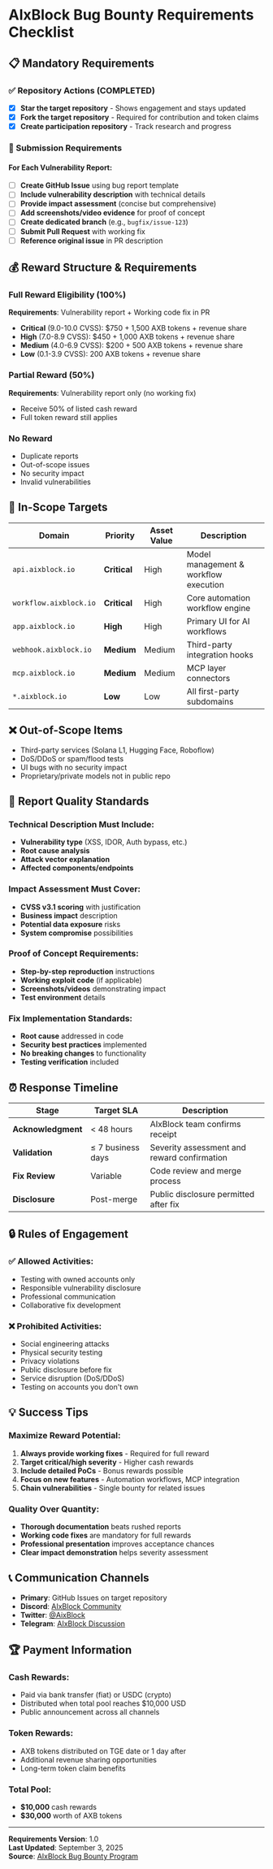 # AIxBlock Bug Bounty Requirements Checklist

## 📋 Mandatory Requirements

### ✅ Repository Actions (COMPLETED)
- [x] **Star the target repository** - Shows engagement and stays updated
- [x] **Fork the target repository** - Required for contribution and token claims
- [x] **Create participation repository** - Track research and progress

### 🎯 Submission Requirements

#### For Each Vulnerability Report:
- [ ] **Create GitHub Issue** using bug report template
- [ ] **Include vulnerability description** with technical details
- [ ] **Provide impact assessment** (concise but comprehensive)
- [ ] **Add screenshots/video evidence** for proof of concept
- [ ] **Create dedicated branch** (e.g., `bugfix/issue-123`)
- [ ] **Submit Pull Request** with working fix
- [ ] **Reference original issue** in PR description

## 💰 Reward Structure & Requirements

### Full Reward Eligibility (100%)
**Requirements**: Vulnerability report + Working code fix in PR
- **Critical** (9.0-10.0 CVSS): $750 + 1,500 AXB tokens + revenue share
- **High** (7.0-8.9 CVSS): $450 + 1,000 AXB tokens + revenue share  
- **Medium** (4.0-6.9 CVSS): $200 + 500 AXB tokens + revenue share
- **Low** (0.1-3.9 CVSS): 200 AXB tokens + revenue share

### Partial Reward (50%)
**Requirements**: Vulnerability report only (no working fix)
- Receive 50% of listed cash reward
- Full token reward still applies

### No Reward
- Duplicate reports
- Out-of-scope issues
- No security impact
- Invalid vulnerabilities

## 🎯 In-Scope Targets

| Domain | Priority | Asset Value | Description |
|--------|----------|-------------|-------------|
| `api.aixblock.io` | **Critical** | High | Model management & workflow execution |
| `workflow.aixblock.io` | **Critical** | High | Core automation workflow engine |
| `app.aixblock.io` | **High** | High | Primary UI for AI workflows |
| `webhook.aixblock.io` | **Medium** | Medium | Third-party integration hooks |
| `mcp.aixblock.io` | **Medium** | Medium | MCP layer connectors |
| `*.aixblock.io` | **Low** | Low | All first-party subdomains |

## ❌ Out-of-Scope Items

- Third-party services (Solana L1, Hugging Face, Roboflow)
- DoS/DDoS or spam/flood tests
- UI bugs with no security impact
- Proprietary/private models not in public repo

## 📝 Report Quality Standards

### Technical Description Must Include:
- **Vulnerability type** (XSS, IDOR, Auth bypass, etc.)
- **Root cause analysis** 
- **Attack vector explanation**
- **Affected components/endpoints**

### Impact Assessment Must Cover:
- **CVSS v3.1 scoring** with justification
- **Business impact** description
- **Potential data exposure** risks
- **System compromise** possibilities

### Proof of Concept Requirements:
- **Step-by-step reproduction** instructions
- **Working exploit code** (if applicable)
- **Screenshots/videos** demonstrating impact
- **Test environment** details

### Fix Implementation Standards:
- **Root cause** addressed in code
- **Security best practices** implemented
- **No breaking changes** to functionality
- **Testing verification** included

## ⏰ Response Timeline

| Stage | Target SLA | Description |
|-------|------------|-------------|
| **Acknowledgment** | < 48 hours | AIxBlock team confirms receipt |
| **Validation** | ≤ 7 business days | Severity assessment and reward confirmation |
| **Fix Review** | Variable | Code review and merge process |
| **Disclosure** | Post-merge | Public disclosure permitted after fix |

## 🔒 Rules of Engagement

### ✅ Allowed Activities:
- Testing with owned accounts only
- Responsible vulnerability disclosure
- Professional communication
- Collaborative fix development

### ❌ Prohibited Activities:
- Social engineering attacks
- Physical security testing
- Privacy violations
- Public disclosure before fix
- Service disruption (DoS/DDoS)
- Testing on accounts you don't own

## 💡 Success Tips

### Maximize Reward Potential:
1. **Always provide working fixes** - Required for full reward
2. **Target critical/high severity** - Higher cash rewards
3. **Include detailed PoCs** - Bonus rewards possible
4. **Focus on new features** - Automation workflows, MCP integration
5. **Chain vulnerabilities** - Single bounty for related issues

### Quality Over Quantity:
- **Thorough documentation** beats rushed reports
- **Working code fixes** are mandatory for full rewards
- **Professional presentation** improves acceptance chances
- **Clear impact demonstration** helps severity assessment

## 📞 Communication Channels

- **Primary**: GitHub Issues on target repository
- **Discord**: [AIxBlock Community](https://discord.gg/nePjg9g5v6)
- **Twitter**: [@AixBlock](https://x.com/AixBlock)
- **Telegram**: [AIxBlock Discussion](https://t.me/AIxBlock)

## 🏆 Payment Information

### Cash Rewards:
- Paid via bank transfer (fiat) or USDC (crypto)
- Distributed when total pool reaches $10,000 USD
- Public announcement across all channels

### Token Rewards:
- AXB tokens distributed on TGE date or 1 day after
- Additional revenue sharing opportunities
- Long-term token claim benefits

### Total Pool:
- **$10,000** cash rewards
- **$30,000** worth of AXB tokens

---

**Requirements Version**: 1.0  
**Last Updated**: September 3, 2025  
**Source**: [AIxBlock Bug Bounty Program](https://github.com/AIxBlock-2023/awesome-ai-dev-platform-opensource/blob/main/BugBounty.md)